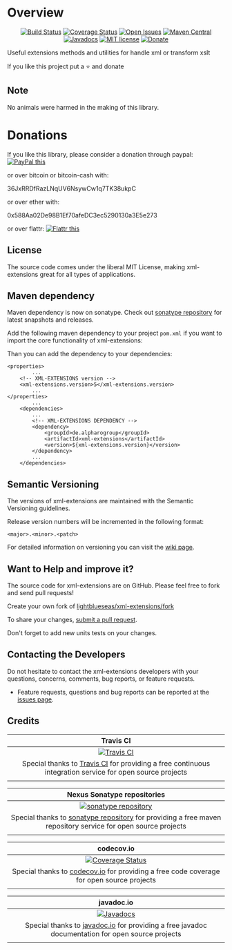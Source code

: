 # Overview

<div align="center">

[![Build Status](https://travis-ci.org/lightblueseas/xml-extensions.svg?branch=master)](https://travis-ci.org/lightblueseas/xml-extensions)
[![Coverage Status](https://codecov.io/gh/lightblueseas/xml-extensions/branch/develop/graph/badge.svg)](https://codecov.io/gh/lightblueseas/xml-extensions)
[![Open Issues](https://img.shields.io/github/issues/lightblueseas/xml-extensions.svg?style=flat)](https://github.com/lightblueseas/xml-extensions/issues)
[![Maven Central](https://maven-badges.herokuapp.com/maven-central/de.alpharogroup/xml-extensions/badge.svg)](https://maven-badges.herokuapp.com/maven-central/de.alpharogroup/xml-extensions)
[![Javadocs](http://www.javadoc.io/badge/de.alpharogroup/xml-extensions.svg)](http://www.javadoc.io/doc/de.alpharogroup/xml-extensions)
[![MIT license](http://img.shields.io/badge/license-MIT-brightgreen.svg?style=flat)](http://opensource.org/licenses/MIT)
[![Donate](https://img.shields.io/badge/donate-❤-ff2244.svg)](https://www.paypal.com/cgi-bin/webscr?cmd=_s-xclick&hosted_button_id=GVBTWLRAZ7HB8)
</div>

Useful extensions methods and utilities for handle xml or transform xslt

If you like this project put a ⭐ and donate

## Note

No animals were harmed in the making of this library.

# Donations

If you like this library, please consider a donation through paypal: <a href="https://www.paypal.com/cgi-bin/webscr?cmd=_s-xclick&hosted_button_id=B37J9DZF6G9ZC" target="_blank">
<img src="https://www.paypalobjects.com/en_US/GB/i/btn/btn_donateCC_LG.gif" alt="PayPal this" title="PayPal – The safer, easier way to pay online!" border="0" />
</a>

or over bitcoin or bitcoin-cash with:

36JxRRDfRazLNqUV6NsywCw1q7TK38ukpC

or over ether with:

0x588Aa02De98B1Ef70afeDC3ec5290130a3E5e273

or over flattr: 
<a href="https://flattr.com/submit/auto?fid=r7vp62&url=https%3A%2F%2Fgithub.com%2Flightblueseas%2Fxml-extensions" target="_blank">
<img src="http://api.flattr.com/button/flattr-badge-large.png" alt="Flattr this" title="Flattr this" border="0" />
</a>

## License

The source code comes under the liberal MIT License, making xml-extensions great for all types of applications.

## Maven dependency

Maven dependency is now on sonatype.
Check out [sonatype repository](https://oss.sonatype.org/index.html#nexus-search;gav~de.alpharogroup~xml-extensions~~~) for latest snapshots and releases.

Add the following maven dependency to your project `pom.xml` if you want to import the core functionality of xml-extensions:

Than you can add the dependency to your dependencies:

	<properties>
			...
		<!-- XML-EXTENSIONS version -->
		<xml-extensions.version>5</xml-extensions.version>
			...
	</properties>
			...
		<dependencies>
			...
            <!-- XML-EXTENSIONS DEPENDENCY -->
			<dependency>
				<groupId>de.alpharogroup</groupId>
				<artifactId>xml-extensions</artifactId>
				<version>${xml-extensions.version}</version>
			</dependency>
			...
		</dependencies>

## Semantic Versioning

The versions of xml-extensions are maintained with the Semantic Versioning guidelines.

Release version numbers will be incremented in the following format:

`<major>.<minor>.<patch>`

For detailed information on versioning you can visit the [wiki page](https://github.com/lightblueseas/mvn-parent-projects/wiki/Semantic-Versioning).
		
## Want to Help and improve it? ###

The source code for xml-extensions are on GitHub. Please feel free to fork and send pull requests!

Create your own fork of [lightblueseas/xml-extensions/fork](https://github.com/lightblueseas/xml-extensions/fork)

To share your changes, [submit a pull request](https://github.com/lightblueseas/xml-extensions/pull/new/develop).

Don't forget to add new units tests on your changes.

## Contacting the Developers

Do not hesitate to contact the xml-extensions developers with your questions, concerns, comments, bug reports, or feature requests.
- Feature requests, questions and bug reports can be reported at the [issues page](https://github.com/lightblueseas/xml-extensions/issues).

## Credits

|**Travis CI**|
|     :---:      |
|[![Travis CI](https://travis-ci.com/images/logos/TravisCI-Full-Color.png)](https://coveralls.io/github/lightblueseas/xml-extensions?branch=develop)|
|Special thanks to [Travis CI](https://travis-ci.org) for providing a free continuous integration service for open source projects|
|     <img width=1000/>     |

|**Nexus Sonatype repositories**|
|     :---:      |
|[![sonatype repository](https://img.shields.io/nexus/r/https/oss.sonatype.org/de.alpharogroup/xml-extensions.svg?style=for-the-badge)](https://oss.sonatype.org/index.html#nexus-search;gav~de.alpharogroup~xml-extensions~~~)|
|Special thanks to [sonatype repository](https://www.sonatype.com) for providing a free maven repository service for open source projects|
|     <img width=1000/>     |

|**codecov.io**|
|     :---:      |
|[![Coverage Status](https://codecov.io/gh/lightblueseas/xml-extensions/branch/develop/graph/badge.svg)](https://codecov.io/gh/lightblueseas/xml-extensions)|
|Special thanks to [codecov.io](https://codecov.io) for providing a free code coverage for open source projects|
|     <img width=1000/>     |

|**javadoc.io**|
|     :---:      |
|[![Javadocs](http://www.javadoc.io/badge/de.alpharogroup/xml-extensions.svg)](http://www.javadoc.io/doc/de.alpharogroup/xml-extensions)|
|Special thanks to [javadoc.io](http://www.javadoc.io) for providing a free javadoc documentation for open source projects|
|     <img width=1000/>     |


